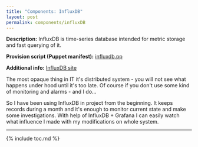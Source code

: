 ```yaml
---
title: "Components: InfluxDB"
layout: post
permalink: components/influxDB
---
```

**Description:** InfluxDB is time-series database intended for metric storage and fast querying of it.

**Provision script (Puppet manifest):** [influxdb.pp](https://github.com/fedor-malyshkin/story_line2_deployment/blob/master/modules/storyline_infra/manifests/influxdb.pp)

**Additional info:** [InfluxDB site](https://www.influxdata.com/time-series-platform/influxdb/)

The most opaque thing in IT it's distributed system - you will not see what happens under hood until it's too late. Of course if you don't use some kind of monitoring and alarms - and I do...

So I have been using InfluxDB in project from the beginning. It keeps records during a month and it's enough to monitor current state and make some investigations. With help of InfluxDB + Grafana I can easily watch what influence I made with my modifications on whole system.

---
{% include toc.md %}

